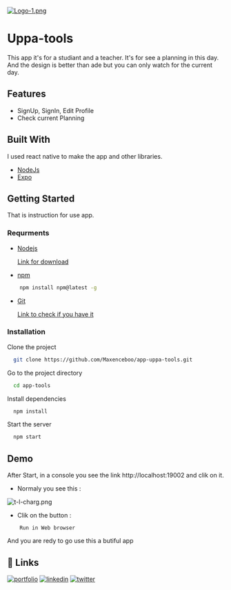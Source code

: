 

[![Logo-1.png](https://i.postimg.cc/4Nyt9Pwn/Logo-1.png)](https://postimg.cc/fJ4J4xGh)


# Uppa-tools

This app it's for a studiant and a teacher.
It's for see a planning in this day.
And the design is better than ade but you can only watch for the current day.





## Features

- SignUp, SignIn, Edit Profile
- Check current Planning


## Built With

I used react native to make the app and other libraries.

- [NodeJs](https://nodejs.org/en/)
- [Expo](https://nodejs.org/en/)
## Getting Started

That is instruction for use app.


### Requrments
- [Nodejs](https://nodejs.org/en/download/package-manager/#macos)

    [Link for download](https://nodejs.org/en/download/)

- [npm](https://docs.npmjs.com/downloading-and-installing-node-js-and-npm)
```sh
    npm install npm@latest -g
```
- [Git](https://git-scm.com/book/en/v2/Getting-Started-Installing-Git)

    [Link to check if you have it](https://git-scm.com/book/en/v2/Getting-Started-Installing-Git)
### Installation


Clone the project

```bash
  git clone https://github.com/Maxenceboo/app-uppa-tools.git
```

Go to the project directory

```bash
  cd app-tools
```

Install dependencies

```bash
  npm install
```

Start the server

```bash
  npm start
```




## Demo

After Start,
in a console you see the link http://localhost:19002 and clik on it.

- Normaly you see this : 

![t-l-charg.png](https://i.postimg.cc/Y9TL7BKF/t-l-charg.png)

- Clik on the button : 
```
    Run in Web browser
```

And you are redy to go use this a butiful app



## 🔗 Links
[![portfolio](https://img.shields.io/badge/my_portfolio-000?style=for-the-badge&logo=ko-fi&logoColor=white)]()
[![linkedin](https://img.shields.io/badge/linkedin-0A66C2?style=for-the-badge&logo=linkedin&logoColor=white)](https://www.linkedin.com/)
[![twitter](https://img.shields.io/badge/twitter-1DA1F2?style=for-the-badge&logo=twitter&logoColor=white)](https://twitter.com/)


